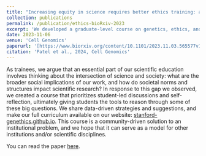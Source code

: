 ```yaml
---
title: "Increasing equity in science requires better ethics training: a course by trainees, for trainees"
collection: publications
permalink: /publication/ethics-bioRxiv-2023
excerpt: 'We developed a graduate-level course on genetics, ethics, and society. We share data-driven strategies and suggestions, as well as our [full curriculum](https://stanford-genethics.github.io/). You can read the paper [here](https://www.cell.com/cell-genomics/fulltext/S2666-979X(24)00120-4).'
date: 2023-11-06
venue: 'Cell Genomics'
paperurl: '[https://www.biorxiv.org/content/10.1101/2023.11.03.565577v1](https://www.cell.com/cell-genomics/fulltext/S2666-979X(24)00120-4)'
citation: 'Patel et al., 2024, Cell Genomics'
---
```

As trainees, we argue that an essential part of our scientific education involves thinking about the intersection of science and society: what are the broader social implications of our work, and how do societal norms and structures impact scientific research? In response to this gap we observed, we created a course that prioritizes student-led discussions and self-reflection, ultimately giving students the tools to reason through some of these big questions. We share data-driven strategies and suggestions, and make our full curriculum available on our website: [stanford-genethics.github.io](https://stanford-genethics.github.io/). This course is a community-driven solution to an institutional problem, and we hope that it can serve as a model for other institutions and/or scientific disciplines.

You can read the paper [here](https://www.cell.com/cell-genomics/fulltext/S2666-979X(24)00120-4).
